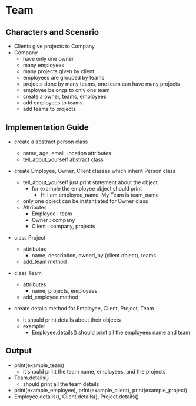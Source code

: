# Team

## Characters and Scenario

- Clients give projects to Company
- Company
  - have only one owner
  - many employees
  - many projects given by client
  - employees are grouped by teams
  - projects done by many teams, one team can have many projects
  - employee belongs to only one team
  - create a owner, teams, employees
  - add employees to teams
  - add teams to projects

## Implementation Guide

- create a abstract person class

  - name, age, email, location attributes
  - tell_about_yourself abstract class

- create Employee, Owner, Client classes which inherit Person class

  - tell_about_yourself just print statement about the object
    - for example the employee object should print
      - Hi I am employee_name, My Team is team_name
  - only one object can be instantiated for Owner class
  - Attributes
    - Employee : team
    - Owner : company
    - Client : company, projects

- class Project

  - attributes
    - name, description, owned_by (client object), teams
  - add_team method

- class Team

  - attributes
    - name, projects, employees
  - add_employee method

- create details method for Employee, Client, Project, Team
  - it should print details about their objects
  - example:
    - Employee.details() should print all the employees name and team

## Output

- print(example_team)
  - it should print the team name, employees, and the projects
- Team.details()
  - should print all the team details
- print(example_employee), print(example_client), print(example_project)
- Employee.details(), Client.details(), Project.details()
